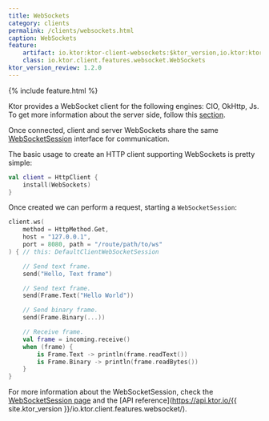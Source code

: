 ```yaml
---
title: WebSockets
category: clients
permalink: /clients/websockets.html
caption: WebSockets
feature:
    artifact: io.ktor:ktor-client-websockets:$ktor_version,io.ktor:ktor-client-cio:$ktor_version,io.ktor:ktor-client-js:$ktor_version,io.ktor:ktor-client-okhttp:$ktor_version
    class: io.ktor.client.features.websocket.WebSockets
ktor_version_review: 1.2.0
---
```


{% include feature.html %}

Ktor provides a WebSocket client for the following engines: CIO, OkHttp, Js. To get more information about the server side, follow this [section](/servers/features/websockets.html).

Once connected, client and server WebSockets share the same [WebSocketSession](/servers/features/websockets.html#WebSocketSession)
interface for communication.

The basic usage to create an HTTP client supporting WebSockets is pretty simple:

```kotlin
val client = HttpClient {
    install(WebSockets)
}
```

Once created we can perform a request, starting a `WebSocketSession`:

```kotlin
client.ws(
    method = HttpMethod.Get,
    host = "127.0.0.1",
    port = 8080, path = "/route/path/to/ws"
) { // this: DefaultClientWebSocketSession

    // Send text frame.
    send("Hello, Text frame")

    // Send text frame.
    send(Frame.Text("Hello World"))

    // Send binary frame.
    send(Frame.Binary(...))

    // Receive frame.
    val frame = incoming.receive()
    when (frame) {
        is Frame.Text -> println(frame.readText())
        is Frame.Binary -> println(frame.readBytes())
    }
}
```

For more information about the WebSocketSession, check the [WebSocketSession page](/servers/features/websockets.html#WebSocketSession) and the [API reference](https://api.ktor.io/{{ site.ktor_version }}/io.ktor.client.features.websocket/).
